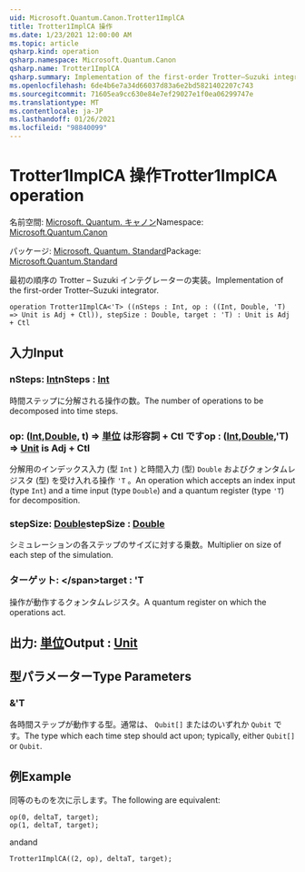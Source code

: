 ```yaml
---
uid: Microsoft.Quantum.Canon.Trotter1ImplCA
title: Trotter1ImplCA 操作
ms.date: 1/23/2021 12:00:00 AM
ms.topic: article
qsharp.kind: operation
qsharp.namespace: Microsoft.Quantum.Canon
qsharp.name: Trotter1ImplCA
qsharp.summary: Implementation of the first-order Trotter–Suzuki integrator.
ms.openlocfilehash: 6de4b6e7a34d66037d83a6e2bd5821402207c743
ms.sourcegitcommit: 71605ea9cc630e84e7ef29027e1f0ea06299747e
ms.translationtype: MT
ms.contentlocale: ja-JP
ms.lasthandoff: 01/26/2021
ms.locfileid: "98840099"
---
```

# <a name="trotter1implca-operation"></a><span data-ttu-id="e2f20-102">Trotter1ImplCA 操作</span><span class="sxs-lookup"><span data-stu-id="e2f20-102">Trotter1ImplCA operation</span></span>

<span data-ttu-id="e2f20-103">名前空間: [Microsoft. Quantum. キャノン](xref:Microsoft.Quantum.Canon)</span><span class="sxs-lookup"><span data-stu-id="e2f20-103">Namespace: [Microsoft.Quantum.Canon](xref:Microsoft.Quantum.Canon)</span></span>

<span data-ttu-id="e2f20-104">パッケージ: [Microsoft. Quantum. Standard](https://nuget.org/packages/Microsoft.Quantum.Standard)</span><span class="sxs-lookup"><span data-stu-id="e2f20-104">Package: [Microsoft.Quantum.Standard](https://nuget.org/packages/Microsoft.Quantum.Standard)</span></span>


<span data-ttu-id="e2f20-105">最初の順序の Trotter – Suzuki インテグレーターの実装。</span><span class="sxs-lookup"><span data-stu-id="e2f20-105">Implementation of the first-order Trotter–Suzuki integrator.</span></span>

```qsharp
operation Trotter1ImplCA<'T> ((nSteps : Int, op : ((Int, Double, 'T) => Unit is Adj + Ctl)), stepSize : Double, target : 'T) : Unit is Adj + Ctl
```


## <a name="input"></a><span data-ttu-id="e2f20-106">入力</span><span class="sxs-lookup"><span data-stu-id="e2f20-106">Input</span></span>

### <a name="nsteps--int"></a><span data-ttu-id="e2f20-107">nSteps: [Int](xref:microsoft.quantum.lang-ref.int)</span><span class="sxs-lookup"><span data-stu-id="e2f20-107">nSteps : [Int](xref:microsoft.quantum.lang-ref.int)</span></span>

<span data-ttu-id="e2f20-108">時間ステップに分解される操作の数。</span><span class="sxs-lookup"><span data-stu-id="e2f20-108">The number of operations to be decomposed into time steps.</span></span>


### <a name="op--intdoublet--unit--is-adj--ctl"></a><span data-ttu-id="e2f20-109">op: ([Int](xref:microsoft.quantum.lang-ref.int),[Double](xref:microsoft.quantum.lang-ref.double), t) => [単位](xref:microsoft.quantum.lang-ref.unit)  は形容詞 + Ctl です</span><span class="sxs-lookup"><span data-stu-id="e2f20-109">op : ([Int](xref:microsoft.quantum.lang-ref.int),[Double](xref:microsoft.quantum.lang-ref.double),'T) => [Unit](xref:microsoft.quantum.lang-ref.unit)  is Adj + Ctl</span></span>

<span data-ttu-id="e2f20-110">分解用のインデックス入力 (型 `Int` ) と時間入力 (型) `Double` およびクォンタムレジスタ (型) を受け入れる操作 `'T` 。</span><span class="sxs-lookup"><span data-stu-id="e2f20-110">An operation which accepts an index input (type `Int`) and a time input (type `Double`) and a quantum register (type `'T`) for decomposition.</span></span>


### <a name="stepsize--double"></a><span data-ttu-id="e2f20-111">stepSize: [Double](xref:microsoft.quantum.lang-ref.double)</span><span class="sxs-lookup"><span data-stu-id="e2f20-111">stepSize : [Double](xref:microsoft.quantum.lang-ref.double)</span></span>

<span data-ttu-id="e2f20-112">シミュレーションの各ステップのサイズに対する乗数。</span><span class="sxs-lookup"><span data-stu-id="e2f20-112">Multiplier on size of each step of the simulation.</span></span>


### <a name="target--t"></a><span data-ttu-id="e2f20-113">ターゲット: \</span><span class="sxs-lookup"><span data-stu-id="e2f20-113">target : 'T</span></span>

<span data-ttu-id="e2f20-114">操作が動作するクォンタムレジスタ。</span><span class="sxs-lookup"><span data-stu-id="e2f20-114">A quantum register on which the operations act.</span></span>



## <a name="output--unit"></a><span data-ttu-id="e2f20-115">出力: [単位](xref:microsoft.quantum.lang-ref.unit)</span><span class="sxs-lookup"><span data-stu-id="e2f20-115">Output : [Unit](xref:microsoft.quantum.lang-ref.unit)</span></span>



## <a name="type-parameters"></a><span data-ttu-id="e2f20-116">型パラメーター</span><span class="sxs-lookup"><span data-stu-id="e2f20-116">Type Parameters</span></span>

### <a name="t"></a><span data-ttu-id="e2f20-117">&</span><span class="sxs-lookup"><span data-stu-id="e2f20-117">'T</span></span>

<span data-ttu-id="e2f20-118">各時間ステップが動作する型。通常は、 `Qubit[]` またはのいずれか `Qubit` です。</span><span class="sxs-lookup"><span data-stu-id="e2f20-118">The type which each time step should act upon; typically, either `Qubit[]` or `Qubit`.</span></span>

## <a name="example"></a><span data-ttu-id="e2f20-119">例</span><span class="sxs-lookup"><span data-stu-id="e2f20-119">Example</span></span>

<span data-ttu-id="e2f20-120">同等のものを次に示します。</span><span class="sxs-lookup"><span data-stu-id="e2f20-120">The following are equivalent:</span></span>

```qsharp
op(0, deltaT, target);
op(1, deltaT, target);
```

<span data-ttu-id="e2f20-121">and</span><span class="sxs-lookup"><span data-stu-id="e2f20-121">and</span></span>

```qsharp
Trotter1ImplCA((2, op), deltaT, target);
```